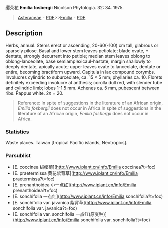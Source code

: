 缨荣花 **Emilia fosbergii** Nicolson Phytologia. 32: 34. 1975.

> [Asteraceae](http://www.iplant.cn/info/Asteraceae?t=foc) - [PDF](http://www.iplant.cn/foc/pdf/Asteraceae.pdf)>>[Emilia](http://www.iplant.cn/info/Emilia?t=foc) - [PDF](http://www.iplant.cn/foc/pdf/Emilia.pdf)

## Description

Herbs, annual. Stems erect or ascending, 20-60(-100) cm tall, glabrous or sparsely pilose. Basal and lower stem leaves petiolate; blade ovate, ± dentate, strongly decurrent into petiole; median stem leaves oblong to oblong-lanceolate, base semiamplexicaul-hastate, margin shallowly to deeply dentate, apically acute; upper leaves ovate to lanceolate, dentate or entire, becoming bractiform upward. Capitula in lax compound corymbs. Involucres cylindric to suburceolate, ca. 15 × 5 mm; phyllaries ca. 10. Florets definitely exceeding involucre at anthesis; corolla dull red, with slender tube and cylindric limb; lobes 1-1.5 mm. Achenes ca. 5 mm, pubescent between ribs. Pappus white. 2*n* = 20.

> Reference: 
> In spite of suggestions in the literature of an African origin, *Emilia fosbergii* does not occur in Africa.In spite of suggestions in the literature of an African origin, *Emilia fosbergii* does not occur in Africa.

### Statistics
Waste places. Taiwan [tropical Pacific islands, Neotropics].

### Parsublist

* [E.  coccinea  绒缨菊](http://www.iplant.cn/info/Emilia coccinea?t=foc)
* [E.  praetermissa  黄花紫背草](http://www.iplant.cn/info/Emilia praetermissa?t=foc)
* [E.  prenanthoidea  小一点红](http://www.iplant.cn/info/Emilia prenanthoidea?t=foc)
* [E.  sonchifolia  一点红](http://www.iplant.cn/info/Emilia sonchifolia?t=foc)
* [E.  sonchifolia var. javanica  紫背草](http://www.iplant.cn/info/Emilia sonchifolia var. javanica?t=foc)
* [E.  sonchifolia var. sonchifolia  一点红(原变种)](http://www.iplant.cn/info/Emilia sonchifolia var. sonchifolia?t=foc)
